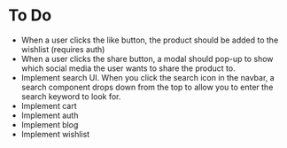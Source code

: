 # To Do

- When a user clicks the like button, the product should be added to the wishlist (requires auth)
- When a user clicks the share button, a modal should pop-up to show which social media the user wants to share the product to.
- Implement search UI. When you click the search icon in the navbar, a search component drops down from the top to allow you to enter the search keyword to look for.
- Implement cart
- Implement auth
- Implement blog
- Implement wishlist

